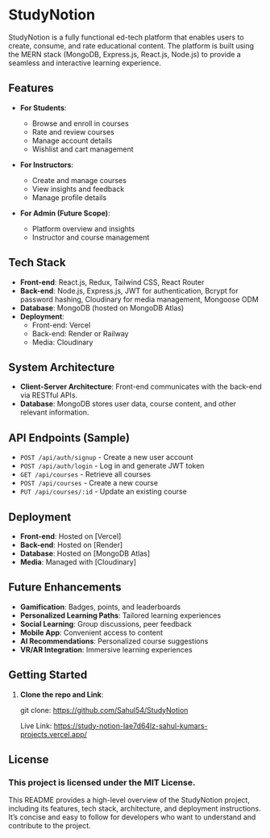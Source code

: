 # StudyNotion

StudyNotion is a fully functional ed-tech platform that enables users to create, consume, and rate educational content. The platform is built using the MERN stack (MongoDB, Express.js, React.js, Node.js) to provide a seamless and interactive learning experience.

## Features

- **For Students**:
  - Browse and enroll in courses
  - Rate and review courses
  - Manage account details
  - Wishlist and cart management

- **For Instructors**:
  - Create and manage courses
  - View insights and feedback
  - Manage profile details

- **For Admin (Future Scope)**:
  - Platform overview and insights
  - Instructor and course management

## Tech Stack

- **Front-end**: React.js, Redux, Tailwind CSS, React Router
- **Back-end**: Node.js, Express.js, JWT for authentication, Bcrypt for password hashing, Cloudinary for media management, Mongoose ODM
- **Database**: MongoDB (hosted on MongoDB Atlas)
- **Deployment**:
  - Front-end: Vercel
  - Back-end: Render or Railway
  - Media: Cloudinary

## System Architecture

- **Client-Server Architecture**: Front-end communicates with the back-end via RESTful APIs.
- **Database**: MongoDB stores user data, course content, and other relevant information.

## API Endpoints (Sample)

- `POST /api/auth/signup` - Create a new user account
- `POST /api/auth/login` - Log in and generate JWT token
- `GET /api/courses` - Retrieve all courses
- `POST /api/courses` - Create a new course
- `PUT /api/courses/:id` - Update an existing course

## Deployment

- **Front-end**: Hosted on [Vercel]
- **Back-end**: Hosted on [Render]
- **Database**: Hosted on [MongoDB Atlas]
- **Media**: Managed with [Cloudinary]

## Future Enhancements

- **Gamification**: Badges, points, and leaderboards
- **Personalized Learning Paths**: Tailored learning experiences
- **Social Learning**: Group discussions, peer feedback
- **Mobile App**: Convenient access to content
- **AI Recommendations**: Personalized course suggestions
- **VR/AR Integration**: Immersive learning experiences

## Getting Started

1. **Clone the repo and Link**:

   git clone: https://github.com/Sahul54/StudyNotion

   Live Link: https://study-notion-lae7d64lz-sahul-kumars-projects.vercel.app/

## License
### This project is licensed under the MIT License.

This README provides a high-level overview of the StudyNotion project, including its features, tech stack, architecture, and deployment instructions. It’s concise and easy to follow for developers who want to understand and contribute to the project.
